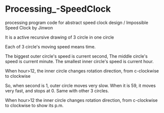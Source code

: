 # Processing_-SpeedClock
processing program code for abstract speed clock design
\/
Impossible Speed Clock by Jinwon

It is a active recursive drawing of 3 circle
in one circle

Each of 3 circle's moving speed means time.

The biggest outer circle's speed is current
second,
The middle circle's speed is current minute.
The smallest inner circle's speed is current
hour.

When hour>12, the inner circle changes
rotation direction, from c-clockwise to clockwise

So, when second is 1, outer circle moves very slow.
When it is 59, it moves very fast, and stops at 0.
Same with other 3 circles.

When hour>12 the inner circle changes
rotation direction, from c-clockwise to clockwise to show its p.m.
